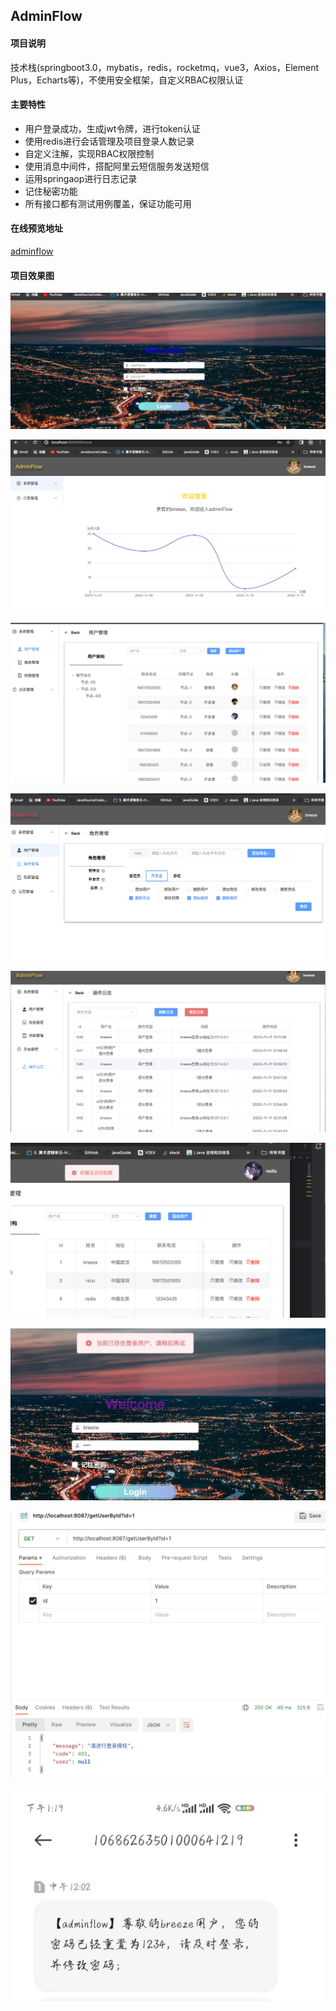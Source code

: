 ## AdminFlow

#### 项目说明

技术栈(springboot3.0，mybatis，redis，rocketmq，vue3，Axios，Element Plus，Echarts等)，不使用安全框架，自定义RBAC权限认证

#### 主要特性

- 用户登录成功，生成jwt令牌，进行token认证
- 使用redis进行会话管理及项目登录人数记录
- 自定义注解，实现RBAC权限控制
- 使用消息中间件，搭配阿里云短信服务发送短信
- 运用springaop进行日志记录
- 记住秘密功能
- 所有接口都有测试用例覆盖，保证功能可用
#### 在线预览地址
[adminflow](http://121.40.93.139:8087/static/index.html)

#### 项目效果图

![登录界面](./photo/1.jpg)

![Home页面](./photo/2.png)

![](./photo/5.png)

![权限设置](./photo/4.png)

![日志](./photo/3.png)

![访问权限](./photo/9.png)

![会话管理](./photo/6.jpg)

![token认证](./photo/7.png)

![rocketmq短信服务](./photo/8.jpg)
